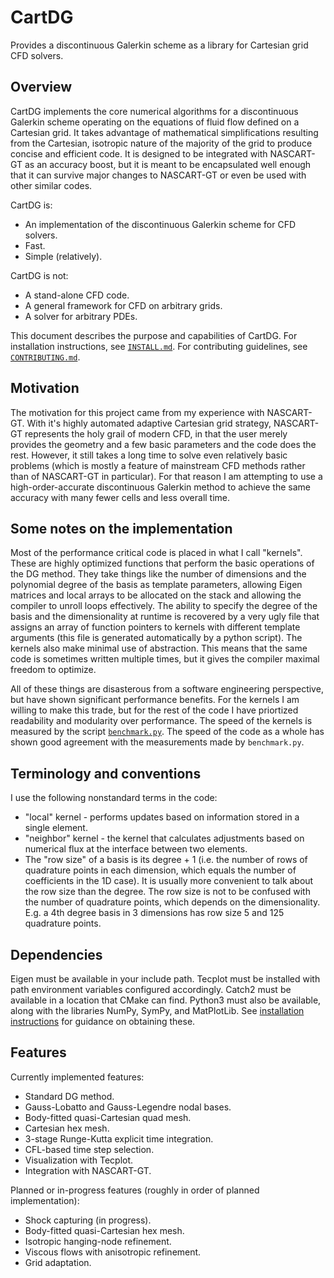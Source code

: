 # CartDG
Provides a discontinuous Galerkin scheme as a library for Cartesian grid CFD solvers.

## Overview
CartDG implements the core numerical algorithms for a discontinuous Galerkin scheme operating on the equations of fluid flow
defined on a Cartesian grid. It takes advantage of mathematical simplifications resulting from the Cartesian,
isotropic nature of the majority of the grid to produce concise and efficient code. It is designed to be integrated with NASCART-GT as
an accuracy boost, but it is meant to be encapsulated well enough that it can survive major changes to NASCART-GT or even be
used with other similar codes.

CartDG is:
* An implementation of the discontinuous Galerkin scheme for CFD solvers.
* Fast.
* Simple (relatively).

CartDG is not:
* A stand-alone CFD code.
* A general framework for CFD on arbitrary grids.
* A solver for arbitrary PDEs.

This document describes the purpose and capabilities of CartDG. For installation instructions, see [`INSTALL.md`](INSTALL.md).
For contributing guidelines, see [`CONTRIBUTING.md`](CONTRIBUTING.md).

## Motivation
The motivation for this project came from my experience with NASCART-GT. With it's highly automated adaptive Cartesian grid
strategy, NASCART-GT represents the holy grail of modern CFD, in that the user merely provides the geometry and a few
basic parameters and the code does the rest. However, it still takes a long time to solve even relatively basic problems
(which is mostly a feature of mainstream CFD methods rather than of NASCART-GT in particular). For that reason I am attempting
to use a high-order-accurate discontinuous Galerkin method to achieve the same accuracy with many fewer cells and less overall
time.

## Some notes on the implementation
Most of the performance critical code is placed in what I call "kernels". These are highly optimized functions that perform
the basic operations of the DG method. They take things like the number of dimensions and the polynomial degree of the basis
as template parameters, allowing Eigen matrices and local arrays to be allocated on the stack and allowing the compiler to
unroll loops effectively. The ability to specify the degree of the basis and the dimensionality at runtime is recovered by
a very ugly file that assigns an array of function pointers to kernels with different template arguments (this file is
generated automatically by a python script). The kernels also make minimal use of abstraction. This means that the same
code is sometimes written multiple times, but it gives the compiler maximal freedom to optimize.

All of these things are
disasterous from a software engineering perspective, but have shown significant performance benefits. For the kernels
I am willing to make this trade, but for the rest of the code I have priortized readability and modularity over performance.
The speed of the kernels is measured by the script [`benchmark.py`](script/benchmark.py). The speed of the code as a whole has shown good agreement with the measurements made by `benchmark.py`.

## Terminology and conventions
I use the following nonstandard terms in the code:
* "local" kernel - performs updates based on information stored in a single element.
* "neighbor" kernel - the kernel that calculates adjustments based on numerical flux at the interface between two elements.
* The "row size" of a basis is its degree + 1 (i.e. the number of rows of quadrature points in each dimension, which equals
  the number of coefficients in the 1D case). It is usually more convenient to talk about the row size
  than the degree. The row size is not to be confused with the number of quadrature points, which depends on the
  dimensionality. E.g. a 4th degree basis in 3 dimensions has row size 5 and 125 quadrature points.
 
## Dependencies
Eigen must be available in your include path. Tecplot must be installed with path environment variables configured accordingly.
Catch2 must be available in a location that CMake can find.
Python3 must also be available, along with the libraries NumPy, SymPy, and MatPlotLib. See [installation instructions](INSTALL.md)
for guidance on obtaining these.
 
## Features
Currently implemented features:
* Standard DG method.
* Gauss-Lobatto and Gauss-Legendre nodal bases.
* Body-fitted quasi-Cartesian quad mesh.
* Cartesian hex mesh.
* 3-stage Runge-Kutta explicit time integration.
* CFL-based time step selection.
* Visualization with Tecplot.
* Integration with NASCART-GT.
 
Planned or in-progress features (roughly in order of planned implementation):
* Shock capturing (in progress).
* Body-fitted quasi-Cartesian hex mesh.
* Isotropic hanging-node refinement.
* Viscous flows with anisotropic refinement.
* Grid adaptation.
